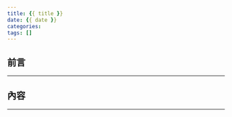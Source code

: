 ```yaml
---
title: {{ title }}
date: {{ date }}
categories:
tags: []
---
```


## 前言
----------

<!--more-->

## 內容
----------